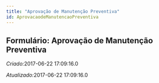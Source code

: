 ```yaml
---
title: "Aprovação de Manutenção Preventiva"
id: AprovacaodeManutencaoPreventiva
---
```

<div id="d6566e1" class="section chapter">

<div class="titlepage">

<div>

<div>

## Formulário: Aprovação de Manutenção Preventiva

</div>

</div>

</div>

<span class="emphasis"> *Criado:*</span>2017-06-22 17:09:16.0

<span class="emphasis">*Atualizado:*</span>2017-06-22 17:09:16.0

</div>
